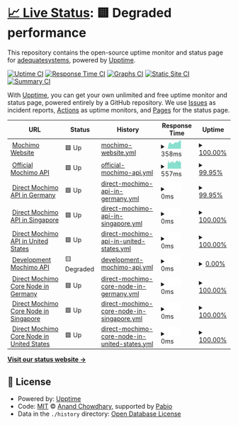 # [📈 Live Status](https://status.mochimo.org): <!--live status--> **🟨 Degraded performance**

This repository contains the open-source uptime monitor and status page for [adequatesystems](https://status.mochimo.org), powered by [Upptime](https://github.com/upptime/upptime).

[![Uptime CI](https://github.com/adequatesystems/status-mochimo-org/workflows/Uptime%20CI/badge.svg)](https://github.com/adequatesystems/status-mochimo-org/actions?query=workflow%3A%22Uptime+CI%22)
[![Response Time CI](https://github.com/adequatesystems/status-mochimo-org/workflows/Response%20Time%20CI/badge.svg)](https://github.com/adequatesystems/status-mochimo-org/actions?query=workflow%3A%22Response+Time+CI%22)
[![Graphs CI](https://github.com/adequatesystems/status-mochimo-org/workflows/Graphs%20CI/badge.svg)](https://github.com/adequatesystems/status-mochimo-org/actions?query=workflow%3A%22Graphs+CI%22)
[![Static Site CI](https://github.com/adequatesystems/status-mochimo-org/workflows/Static%20Site%20CI/badge.svg)](https://github.com/adequatesystems/status-mochimo-org/actions?query=workflow%3A%22Static+Site+CI%22)
[![Summary CI](https://github.com/adequatesystems/status-mochimo-org/workflows/Summary%20CI/badge.svg)](https://github.com/adequatesystems/status-mochimo-org/actions?query=workflow%3A%22Summary+CI%22)

With [Upptime](https://upptime.js.org), you can get your own unlimited and free uptime monitor and status page, powered entirely by a GitHub repository. We use [Issues](https://github.com/adequatesystems/status-mochimo-org/issues) as incident reports, [Actions](https://github.com/adequatesystems/status-mochimo-org/actions) as uptime monitors, and [Pages](https://status.mochimo.org) for the status page.

<!--start: status pages-->
<!-- This summary is generated by Upptime (https://github.com/upptime/upptime) -->
<!-- Do not edit this manually, your changes will be overwritten -->
<!-- prettier-ignore -->
| URL | Status | History | Response Time | Uptime |
| --- | ------ | ------- | ------------- | ------ |
| <img alt="" src="https://icons.duckduckgo.com/ip3/mochimo.org.ico" height="13"> [Mochimo Website](https://mochimo.org) | 🟩 Up | [mochimo-website.yml](https://github.com/adequatesystems/status-mochimo-org/commits/HEAD/history/mochimo-website.yml) | <details><summary><img alt="Response time graph" src="./graphs/mochimo-website/response-time-week.png" height="20"> 358ms</summary><br><a href="https://status.mochimo.org/history/mochimo-website"><img alt="Response time 305" src="https://img.shields.io/endpoint?url=https%3A%2F%2Fraw.githubusercontent.com%2Fadequatesystems%2Fstatus-mochimo-org%2FHEAD%2Fapi%2Fmochimo-website%2Fresponse-time.json"></a><br><a href="https://status.mochimo.org/history/mochimo-website"><img alt="24-hour response time 486" src="https://img.shields.io/endpoint?url=https%3A%2F%2Fraw.githubusercontent.com%2Fadequatesystems%2Fstatus-mochimo-org%2FHEAD%2Fapi%2Fmochimo-website%2Fresponse-time-day.json"></a><br><a href="https://status.mochimo.org/history/mochimo-website"><img alt="7-day response time 358" src="https://img.shields.io/endpoint?url=https%3A%2F%2Fraw.githubusercontent.com%2Fadequatesystems%2Fstatus-mochimo-org%2FHEAD%2Fapi%2Fmochimo-website%2Fresponse-time-week.json"></a><br><a href="https://status.mochimo.org/history/mochimo-website"><img alt="30-day response time 305" src="https://img.shields.io/endpoint?url=https%3A%2F%2Fraw.githubusercontent.com%2Fadequatesystems%2Fstatus-mochimo-org%2FHEAD%2Fapi%2Fmochimo-website%2Fresponse-time-month.json"></a><br><a href="https://status.mochimo.org/history/mochimo-website"><img alt="1-year response time 305" src="https://img.shields.io/endpoint?url=https%3A%2F%2Fraw.githubusercontent.com%2Fadequatesystems%2Fstatus-mochimo-org%2FHEAD%2Fapi%2Fmochimo-website%2Fresponse-time-year.json"></a></details> | <details><summary><a href="https://status.mochimo.org/history/mochimo-website">100.00%</a></summary><a href="https://status.mochimo.org/history/mochimo-website"><img alt="All-time uptime 100.00%" src="https://img.shields.io/endpoint?url=https%3A%2F%2Fraw.githubusercontent.com%2Fadequatesystems%2Fstatus-mochimo-org%2FHEAD%2Fapi%2Fmochimo-website%2Fuptime.json"></a><br><a href="https://status.mochimo.org/history/mochimo-website"><img alt="24-hour uptime 100.00%" src="https://img.shields.io/endpoint?url=https%3A%2F%2Fraw.githubusercontent.com%2Fadequatesystems%2Fstatus-mochimo-org%2FHEAD%2Fapi%2Fmochimo-website%2Fuptime-day.json"></a><br><a href="https://status.mochimo.org/history/mochimo-website"><img alt="7-day uptime 100.00%" src="https://img.shields.io/endpoint?url=https%3A%2F%2Fraw.githubusercontent.com%2Fadequatesystems%2Fstatus-mochimo-org%2FHEAD%2Fapi%2Fmochimo-website%2Fuptime-week.json"></a><br><a href="https://status.mochimo.org/history/mochimo-website"><img alt="30-day uptime 100.00%" src="https://img.shields.io/endpoint?url=https%3A%2F%2Fraw.githubusercontent.com%2Fadequatesystems%2Fstatus-mochimo-org%2FHEAD%2Fapi%2Fmochimo-website%2Fuptime-month.json"></a><br><a href="https://status.mochimo.org/history/mochimo-website"><img alt="1-year uptime 100.00%" src="https://img.shields.io/endpoint?url=https%3A%2F%2Fraw.githubusercontent.com%2Fadequatesystems%2Fstatus-mochimo-org%2FHEAD%2Fapi%2Fmochimo-website%2Fuptime-year.json"></a></details>
| <img alt="" src="https://icons.duckduckgo.com/ip3/api.mochimo.org.ico" height="13"> [Official Mochimo API](https://api.mochimo.org/network/status) | 🟩 Up | [official-mochimo-api.yml](https://github.com/adequatesystems/status-mochimo-org/commits/HEAD/history/official-mochimo-api.yml) | <details><summary><img alt="Response time graph" src="./graphs/official-mochimo-api/response-time-week.png" height="20"> 557ms</summary><br><a href="https://status.mochimo.org/history/official-mochimo-api"><img alt="Response time 559" src="https://img.shields.io/endpoint?url=https%3A%2F%2Fraw.githubusercontent.com%2Fadequatesystems%2Fstatus-mochimo-org%2FHEAD%2Fapi%2Fofficial-mochimo-api%2Fresponse-time.json"></a><br><a href="https://status.mochimo.org/history/official-mochimo-api"><img alt="24-hour response time 569" src="https://img.shields.io/endpoint?url=https%3A%2F%2Fraw.githubusercontent.com%2Fadequatesystems%2Fstatus-mochimo-org%2FHEAD%2Fapi%2Fofficial-mochimo-api%2Fresponse-time-day.json"></a><br><a href="https://status.mochimo.org/history/official-mochimo-api"><img alt="7-day response time 557" src="https://img.shields.io/endpoint?url=https%3A%2F%2Fraw.githubusercontent.com%2Fadequatesystems%2Fstatus-mochimo-org%2FHEAD%2Fapi%2Fofficial-mochimo-api%2Fresponse-time-week.json"></a><br><a href="https://status.mochimo.org/history/official-mochimo-api"><img alt="30-day response time 559" src="https://img.shields.io/endpoint?url=https%3A%2F%2Fraw.githubusercontent.com%2Fadequatesystems%2Fstatus-mochimo-org%2FHEAD%2Fapi%2Fofficial-mochimo-api%2Fresponse-time-month.json"></a><br><a href="https://status.mochimo.org/history/official-mochimo-api"><img alt="1-year response time 559" src="https://img.shields.io/endpoint?url=https%3A%2F%2Fraw.githubusercontent.com%2Fadequatesystems%2Fstatus-mochimo-org%2FHEAD%2Fapi%2Fofficial-mochimo-api%2Fresponse-time-year.json"></a></details> | <details><summary><a href="https://status.mochimo.org/history/official-mochimo-api">99.95%</a></summary><a href="https://status.mochimo.org/history/official-mochimo-api"><img alt="All-time uptime 99.75%" src="https://img.shields.io/endpoint?url=https%3A%2F%2Fraw.githubusercontent.com%2Fadequatesystems%2Fstatus-mochimo-org%2FHEAD%2Fapi%2Fofficial-mochimo-api%2Fuptime.json"></a><br><a href="https://status.mochimo.org/history/official-mochimo-api"><img alt="24-hour uptime 99.65%" src="https://img.shields.io/endpoint?url=https%3A%2F%2Fraw.githubusercontent.com%2Fadequatesystems%2Fstatus-mochimo-org%2FHEAD%2Fapi%2Fofficial-mochimo-api%2Fuptime-day.json"></a><br><a href="https://status.mochimo.org/history/official-mochimo-api"><img alt="7-day uptime 99.95%" src="https://img.shields.io/endpoint?url=https%3A%2F%2Fraw.githubusercontent.com%2Fadequatesystems%2Fstatus-mochimo-org%2FHEAD%2Fapi%2Fofficial-mochimo-api%2Fuptime-week.json"></a><br><a href="https://status.mochimo.org/history/official-mochimo-api"><img alt="30-day uptime 99.75%" src="https://img.shields.io/endpoint?url=https%3A%2F%2Fraw.githubusercontent.com%2Fadequatesystems%2Fstatus-mochimo-org%2FHEAD%2Fapi%2Fofficial-mochimo-api%2Fuptime-month.json"></a><br><a href="https://status.mochimo.org/history/official-mochimo-api"><img alt="1-year uptime 99.75%" src="https://img.shields.io/endpoint?url=https%3A%2F%2Fraw.githubusercontent.com%2Fadequatesystems%2Fstatus-mochimo-org%2FHEAD%2Fapi%2Fofficial-mochimo-api%2Fuptime-year.json"></a></details>
| <img alt="" src="https://icons.duckduckgo.com/ip3/api-deu.mochimo.org.ico" height="13"> [Direct Mochimo API in Germany](https://api-deu.mochimo.org/network/status) | 🟩 Up | [direct-mochimo-api-in-germany.yml](https://github.com/adequatesystems/status-mochimo-org/commits/HEAD/history/direct-mochimo-api-in-germany.yml) | <details><summary><img alt="Response time graph" src="./graphs/direct-mochimo-api-in-germany/response-time-week.png" height="20"> 0ms</summary><br><a href="https://status.mochimo.org/history/direct-mochimo-api-in-germany"><img alt="Response time 0" src="https://img.shields.io/endpoint?url=https%3A%2F%2Fraw.githubusercontent.com%2Fadequatesystems%2Fstatus-mochimo-org%2FHEAD%2Fapi%2Fdirect-mochimo-api-in-germany%2Fresponse-time.json"></a><br><a href="https://status.mochimo.org/history/direct-mochimo-api-in-germany"><img alt="24-hour response time 0" src="https://img.shields.io/endpoint?url=https%3A%2F%2Fraw.githubusercontent.com%2Fadequatesystems%2Fstatus-mochimo-org%2FHEAD%2Fapi%2Fdirect-mochimo-api-in-germany%2Fresponse-time-day.json"></a><br><a href="https://status.mochimo.org/history/direct-mochimo-api-in-germany"><img alt="7-day response time 0" src="https://img.shields.io/endpoint?url=https%3A%2F%2Fraw.githubusercontent.com%2Fadequatesystems%2Fstatus-mochimo-org%2FHEAD%2Fapi%2Fdirect-mochimo-api-in-germany%2Fresponse-time-week.json"></a><br><a href="https://status.mochimo.org/history/direct-mochimo-api-in-germany"><img alt="30-day response time 0" src="https://img.shields.io/endpoint?url=https%3A%2F%2Fraw.githubusercontent.com%2Fadequatesystems%2Fstatus-mochimo-org%2FHEAD%2Fapi%2Fdirect-mochimo-api-in-germany%2Fresponse-time-month.json"></a><br><a href="https://status.mochimo.org/history/direct-mochimo-api-in-germany"><img alt="1-year response time 0" src="https://img.shields.io/endpoint?url=https%3A%2F%2Fraw.githubusercontent.com%2Fadequatesystems%2Fstatus-mochimo-org%2FHEAD%2Fapi%2Fdirect-mochimo-api-in-germany%2Fresponse-time-year.json"></a></details> | <details><summary><a href="https://status.mochimo.org/history/direct-mochimo-api-in-germany">99.95%</a></summary><a href="https://status.mochimo.org/history/direct-mochimo-api-in-germany"><img alt="All-time uptime 99.75%" src="https://img.shields.io/endpoint?url=https%3A%2F%2Fraw.githubusercontent.com%2Fadequatesystems%2Fstatus-mochimo-org%2FHEAD%2Fapi%2Fdirect-mochimo-api-in-germany%2Fuptime.json"></a><br><a href="https://status.mochimo.org/history/direct-mochimo-api-in-germany"><img alt="24-hour uptime 99.65%" src="https://img.shields.io/endpoint?url=https%3A%2F%2Fraw.githubusercontent.com%2Fadequatesystems%2Fstatus-mochimo-org%2FHEAD%2Fapi%2Fdirect-mochimo-api-in-germany%2Fuptime-day.json"></a><br><a href="https://status.mochimo.org/history/direct-mochimo-api-in-germany"><img alt="7-day uptime 99.95%" src="https://img.shields.io/endpoint?url=https%3A%2F%2Fraw.githubusercontent.com%2Fadequatesystems%2Fstatus-mochimo-org%2FHEAD%2Fapi%2Fdirect-mochimo-api-in-germany%2Fuptime-week.json"></a><br><a href="https://status.mochimo.org/history/direct-mochimo-api-in-germany"><img alt="30-day uptime 99.75%" src="https://img.shields.io/endpoint?url=https%3A%2F%2Fraw.githubusercontent.com%2Fadequatesystems%2Fstatus-mochimo-org%2FHEAD%2Fapi%2Fdirect-mochimo-api-in-germany%2Fuptime-month.json"></a><br><a href="https://status.mochimo.org/history/direct-mochimo-api-in-germany"><img alt="1-year uptime 99.75%" src="https://img.shields.io/endpoint?url=https%3A%2F%2Fraw.githubusercontent.com%2Fadequatesystems%2Fstatus-mochimo-org%2FHEAD%2Fapi%2Fdirect-mochimo-api-in-germany%2Fuptime-year.json"></a></details>
| <img alt="" src="https://icons.duckduckgo.com/ip3/api-sgp.mochimo.org.ico" height="13"> [Direct Mochimo API in Singapore](https://api-sgp.mochimo.org/network/status) | 🟩 Up | [direct-mochimo-api-in-singapore.yml](https://github.com/adequatesystems/status-mochimo-org/commits/HEAD/history/direct-mochimo-api-in-singapore.yml) | <details><summary><img alt="Response time graph" src="./graphs/direct-mochimo-api-in-singapore/response-time-week.png" height="20"> 0ms</summary><br><a href="https://status.mochimo.org/history/direct-mochimo-api-in-singapore"><img alt="Response time 0" src="https://img.shields.io/endpoint?url=https%3A%2F%2Fraw.githubusercontent.com%2Fadequatesystems%2Fstatus-mochimo-org%2FHEAD%2Fapi%2Fdirect-mochimo-api-in-singapore%2Fresponse-time.json"></a><br><a href="https://status.mochimo.org/history/direct-mochimo-api-in-singapore"><img alt="24-hour response time 0" src="https://img.shields.io/endpoint?url=https%3A%2F%2Fraw.githubusercontent.com%2Fadequatesystems%2Fstatus-mochimo-org%2FHEAD%2Fapi%2Fdirect-mochimo-api-in-singapore%2Fresponse-time-day.json"></a><br><a href="https://status.mochimo.org/history/direct-mochimo-api-in-singapore"><img alt="7-day response time 0" src="https://img.shields.io/endpoint?url=https%3A%2F%2Fraw.githubusercontent.com%2Fadequatesystems%2Fstatus-mochimo-org%2FHEAD%2Fapi%2Fdirect-mochimo-api-in-singapore%2Fresponse-time-week.json"></a><br><a href="https://status.mochimo.org/history/direct-mochimo-api-in-singapore"><img alt="30-day response time 0" src="https://img.shields.io/endpoint?url=https%3A%2F%2Fraw.githubusercontent.com%2Fadequatesystems%2Fstatus-mochimo-org%2FHEAD%2Fapi%2Fdirect-mochimo-api-in-singapore%2Fresponse-time-month.json"></a><br><a href="https://status.mochimo.org/history/direct-mochimo-api-in-singapore"><img alt="1-year response time 0" src="https://img.shields.io/endpoint?url=https%3A%2F%2Fraw.githubusercontent.com%2Fadequatesystems%2Fstatus-mochimo-org%2FHEAD%2Fapi%2Fdirect-mochimo-api-in-singapore%2Fresponse-time-year.json"></a></details> | <details><summary><a href="https://status.mochimo.org/history/direct-mochimo-api-in-singapore">100.00%</a></summary><a href="https://status.mochimo.org/history/direct-mochimo-api-in-singapore"><img alt="All-time uptime 100.00%" src="https://img.shields.io/endpoint?url=https%3A%2F%2Fraw.githubusercontent.com%2Fadequatesystems%2Fstatus-mochimo-org%2FHEAD%2Fapi%2Fdirect-mochimo-api-in-singapore%2Fuptime.json"></a><br><a href="https://status.mochimo.org/history/direct-mochimo-api-in-singapore"><img alt="24-hour uptime 100.00%" src="https://img.shields.io/endpoint?url=https%3A%2F%2Fraw.githubusercontent.com%2Fadequatesystems%2Fstatus-mochimo-org%2FHEAD%2Fapi%2Fdirect-mochimo-api-in-singapore%2Fuptime-day.json"></a><br><a href="https://status.mochimo.org/history/direct-mochimo-api-in-singapore"><img alt="7-day uptime 100.00%" src="https://img.shields.io/endpoint?url=https%3A%2F%2Fraw.githubusercontent.com%2Fadequatesystems%2Fstatus-mochimo-org%2FHEAD%2Fapi%2Fdirect-mochimo-api-in-singapore%2Fuptime-week.json"></a><br><a href="https://status.mochimo.org/history/direct-mochimo-api-in-singapore"><img alt="30-day uptime 100.00%" src="https://img.shields.io/endpoint?url=https%3A%2F%2Fraw.githubusercontent.com%2Fadequatesystems%2Fstatus-mochimo-org%2FHEAD%2Fapi%2Fdirect-mochimo-api-in-singapore%2Fuptime-month.json"></a><br><a href="https://status.mochimo.org/history/direct-mochimo-api-in-singapore"><img alt="1-year uptime 100.00%" src="https://img.shields.io/endpoint?url=https%3A%2F%2Fraw.githubusercontent.com%2Fadequatesystems%2Fstatus-mochimo-org%2FHEAD%2Fapi%2Fdirect-mochimo-api-in-singapore%2Fuptime-year.json"></a></details>
| <img alt="" src="https://icons.duckduckgo.com/ip3/api-usc.mochimo.org.ico" height="13"> [Direct Mochimo API in United States](https://api-usc.mochimo.org/network/status) | 🟩 Up | [direct-mochimo-api-in-united-states.yml](https://github.com/adequatesystems/status-mochimo-org/commits/HEAD/history/direct-mochimo-api-in-united-states.yml) | <details><summary><img alt="Response time graph" src="./graphs/direct-mochimo-api-in-united-states/response-time-week.png" height="20"> 0ms</summary><br><a href="https://status.mochimo.org/history/direct-mochimo-api-in-united-states"><img alt="Response time 0" src="https://img.shields.io/endpoint?url=https%3A%2F%2Fraw.githubusercontent.com%2Fadequatesystems%2Fstatus-mochimo-org%2FHEAD%2Fapi%2Fdirect-mochimo-api-in-united-states%2Fresponse-time.json"></a><br><a href="https://status.mochimo.org/history/direct-mochimo-api-in-united-states"><img alt="24-hour response time 0" src="https://img.shields.io/endpoint?url=https%3A%2F%2Fraw.githubusercontent.com%2Fadequatesystems%2Fstatus-mochimo-org%2FHEAD%2Fapi%2Fdirect-mochimo-api-in-united-states%2Fresponse-time-day.json"></a><br><a href="https://status.mochimo.org/history/direct-mochimo-api-in-united-states"><img alt="7-day response time 0" src="https://img.shields.io/endpoint?url=https%3A%2F%2Fraw.githubusercontent.com%2Fadequatesystems%2Fstatus-mochimo-org%2FHEAD%2Fapi%2Fdirect-mochimo-api-in-united-states%2Fresponse-time-week.json"></a><br><a href="https://status.mochimo.org/history/direct-mochimo-api-in-united-states"><img alt="30-day response time 0" src="https://img.shields.io/endpoint?url=https%3A%2F%2Fraw.githubusercontent.com%2Fadequatesystems%2Fstatus-mochimo-org%2FHEAD%2Fapi%2Fdirect-mochimo-api-in-united-states%2Fresponse-time-month.json"></a><br><a href="https://status.mochimo.org/history/direct-mochimo-api-in-united-states"><img alt="1-year response time 0" src="https://img.shields.io/endpoint?url=https%3A%2F%2Fraw.githubusercontent.com%2Fadequatesystems%2Fstatus-mochimo-org%2FHEAD%2Fapi%2Fdirect-mochimo-api-in-united-states%2Fresponse-time-year.json"></a></details> | <details><summary><a href="https://status.mochimo.org/history/direct-mochimo-api-in-united-states">100.00%</a></summary><a href="https://status.mochimo.org/history/direct-mochimo-api-in-united-states"><img alt="All-time uptime 100.00%" src="https://img.shields.io/endpoint?url=https%3A%2F%2Fraw.githubusercontent.com%2Fadequatesystems%2Fstatus-mochimo-org%2FHEAD%2Fapi%2Fdirect-mochimo-api-in-united-states%2Fuptime.json"></a><br><a href="https://status.mochimo.org/history/direct-mochimo-api-in-united-states"><img alt="24-hour uptime 100.00%" src="https://img.shields.io/endpoint?url=https%3A%2F%2Fraw.githubusercontent.com%2Fadequatesystems%2Fstatus-mochimo-org%2FHEAD%2Fapi%2Fdirect-mochimo-api-in-united-states%2Fuptime-day.json"></a><br><a href="https://status.mochimo.org/history/direct-mochimo-api-in-united-states"><img alt="7-day uptime 100.00%" src="https://img.shields.io/endpoint?url=https%3A%2F%2Fraw.githubusercontent.com%2Fadequatesystems%2Fstatus-mochimo-org%2FHEAD%2Fapi%2Fdirect-mochimo-api-in-united-states%2Fuptime-week.json"></a><br><a href="https://status.mochimo.org/history/direct-mochimo-api-in-united-states"><img alt="30-day uptime 100.00%" src="https://img.shields.io/endpoint?url=https%3A%2F%2Fraw.githubusercontent.com%2Fadequatesystems%2Fstatus-mochimo-org%2FHEAD%2Fapi%2Fdirect-mochimo-api-in-united-states%2Fuptime-month.json"></a><br><a href="https://status.mochimo.org/history/direct-mochimo-api-in-united-states"><img alt="1-year uptime 100.00%" src="https://img.shields.io/endpoint?url=https%3A%2F%2Fraw.githubusercontent.com%2Fadequatesystems%2Fstatus-mochimo-org%2FHEAD%2Fapi%2Fdirect-mochimo-api-in-united-states%2Fuptime-year.json"></a></details>
| <img alt="" src="https://icons.duckduckgo.com/ip3/dev-api.mochimo.org.ico" height="13"> [Development Mochimo API](https://dev-api.mochimo.org:8443/network/status) | 🟨 Degraded | [development-mochimo-api.yml](https://github.com/adequatesystems/status-mochimo-org/commits/HEAD/history/development-mochimo-api.yml) | <details><summary><img alt="Response time graph" src="./graphs/development-mochimo-api/response-time-week.png" height="20"> 0ms</summary><br><a href="https://status.mochimo.org/history/development-mochimo-api"><img alt="Response time 0" src="https://img.shields.io/endpoint?url=https%3A%2F%2Fraw.githubusercontent.com%2Fadequatesystems%2Fstatus-mochimo-org%2FHEAD%2Fapi%2Fdevelopment-mochimo-api%2Fresponse-time.json"></a><br><a href="https://status.mochimo.org/history/development-mochimo-api"><img alt="24-hour response time 0" src="https://img.shields.io/endpoint?url=https%3A%2F%2Fraw.githubusercontent.com%2Fadequatesystems%2Fstatus-mochimo-org%2FHEAD%2Fapi%2Fdevelopment-mochimo-api%2Fresponse-time-day.json"></a><br><a href="https://status.mochimo.org/history/development-mochimo-api"><img alt="7-day response time 0" src="https://img.shields.io/endpoint?url=https%3A%2F%2Fraw.githubusercontent.com%2Fadequatesystems%2Fstatus-mochimo-org%2FHEAD%2Fapi%2Fdevelopment-mochimo-api%2Fresponse-time-week.json"></a><br><a href="https://status.mochimo.org/history/development-mochimo-api"><img alt="30-day response time 0" src="https://img.shields.io/endpoint?url=https%3A%2F%2Fraw.githubusercontent.com%2Fadequatesystems%2Fstatus-mochimo-org%2FHEAD%2Fapi%2Fdevelopment-mochimo-api%2Fresponse-time-month.json"></a><br><a href="https://status.mochimo.org/history/development-mochimo-api"><img alt="1-year response time 0" src="https://img.shields.io/endpoint?url=https%3A%2F%2Fraw.githubusercontent.com%2Fadequatesystems%2Fstatus-mochimo-org%2FHEAD%2Fapi%2Fdevelopment-mochimo-api%2Fresponse-time-year.json"></a></details> | <details><summary><a href="https://status.mochimo.org/history/development-mochimo-api">0.00%</a></summary><a href="https://status.mochimo.org/history/development-mochimo-api"><img alt="All-time uptime 0.00%" src="https://img.shields.io/endpoint?url=https%3A%2F%2Fraw.githubusercontent.com%2Fadequatesystems%2Fstatus-mochimo-org%2FHEAD%2Fapi%2Fdevelopment-mochimo-api%2Fuptime.json"></a><br><a href="https://status.mochimo.org/history/development-mochimo-api"><img alt="24-hour uptime 0.00%" src="https://img.shields.io/endpoint?url=https%3A%2F%2Fraw.githubusercontent.com%2Fadequatesystems%2Fstatus-mochimo-org%2FHEAD%2Fapi%2Fdevelopment-mochimo-api%2Fuptime-day.json"></a><br><a href="https://status.mochimo.org/history/development-mochimo-api"><img alt="7-day uptime 0.00%" src="https://img.shields.io/endpoint?url=https%3A%2F%2Fraw.githubusercontent.com%2Fadequatesystems%2Fstatus-mochimo-org%2FHEAD%2Fapi%2Fdevelopment-mochimo-api%2Fuptime-week.json"></a><br><a href="https://status.mochimo.org/history/development-mochimo-api"><img alt="30-day uptime 0.00%" src="https://img.shields.io/endpoint?url=https%3A%2F%2Fraw.githubusercontent.com%2Fadequatesystems%2Fstatus-mochimo-org%2FHEAD%2Fapi%2Fdevelopment-mochimo-api%2Fuptime-month.json"></a><br><a href="https://status.mochimo.org/history/development-mochimo-api"><img alt="1-year uptime 0.00%" src="https://img.shields.io/endpoint?url=https%3A%2F%2Fraw.githubusercontent.com%2Fadequatesystems%2Fstatus-mochimo-org%2FHEAD%2Fapi%2Fdevelopment-mochimo-api%2Fuptime-year.json"></a></details>
| <img alt="" src="https://icons.duckduckgo.com/ip3/null.ico" height="13"> [Direct Mochimo Core Node in Germany](core-deu.mochimo.org) | 🟩 Up | [direct-mochimo-core-node-in-germany.yml](https://github.com/adequatesystems/status-mochimo-org/commits/HEAD/history/direct-mochimo-core-node-in-germany.yml) | <details><summary><img alt="Response time graph" src="./graphs/direct-mochimo-core-node-in-germany/response-time-week.png" height="20"> 0ms</summary><br><a href="https://status.mochimo.org/history/direct-mochimo-core-node-in-germany"><img alt="Response time 0" src="https://img.shields.io/endpoint?url=https%3A%2F%2Fraw.githubusercontent.com%2Fadequatesystems%2Fstatus-mochimo-org%2FHEAD%2Fapi%2Fdirect-mochimo-core-node-in-germany%2Fresponse-time.json"></a><br><a href="https://status.mochimo.org/history/direct-mochimo-core-node-in-germany"><img alt="24-hour response time 0" src="https://img.shields.io/endpoint?url=https%3A%2F%2Fraw.githubusercontent.com%2Fadequatesystems%2Fstatus-mochimo-org%2FHEAD%2Fapi%2Fdirect-mochimo-core-node-in-germany%2Fresponse-time-day.json"></a><br><a href="https://status.mochimo.org/history/direct-mochimo-core-node-in-germany"><img alt="7-day response time 0" src="https://img.shields.io/endpoint?url=https%3A%2F%2Fraw.githubusercontent.com%2Fadequatesystems%2Fstatus-mochimo-org%2FHEAD%2Fapi%2Fdirect-mochimo-core-node-in-germany%2Fresponse-time-week.json"></a><br><a href="https://status.mochimo.org/history/direct-mochimo-core-node-in-germany"><img alt="30-day response time 0" src="https://img.shields.io/endpoint?url=https%3A%2F%2Fraw.githubusercontent.com%2Fadequatesystems%2Fstatus-mochimo-org%2FHEAD%2Fapi%2Fdirect-mochimo-core-node-in-germany%2Fresponse-time-month.json"></a><br><a href="https://status.mochimo.org/history/direct-mochimo-core-node-in-germany"><img alt="1-year response time 0" src="https://img.shields.io/endpoint?url=https%3A%2F%2Fraw.githubusercontent.com%2Fadequatesystems%2Fstatus-mochimo-org%2FHEAD%2Fapi%2Fdirect-mochimo-core-node-in-germany%2Fresponse-time-year.json"></a></details> | <details><summary><a href="https://status.mochimo.org/history/direct-mochimo-core-node-in-germany">100.00%</a></summary><a href="https://status.mochimo.org/history/direct-mochimo-core-node-in-germany"><img alt="All-time uptime 99.88%" src="https://img.shields.io/endpoint?url=https%3A%2F%2Fraw.githubusercontent.com%2Fadequatesystems%2Fstatus-mochimo-org%2FHEAD%2Fapi%2Fdirect-mochimo-core-node-in-germany%2Fuptime.json"></a><br><a href="https://status.mochimo.org/history/direct-mochimo-core-node-in-germany"><img alt="24-hour uptime 100.00%" src="https://img.shields.io/endpoint?url=https%3A%2F%2Fraw.githubusercontent.com%2Fadequatesystems%2Fstatus-mochimo-org%2FHEAD%2Fapi%2Fdirect-mochimo-core-node-in-germany%2Fuptime-day.json"></a><br><a href="https://status.mochimo.org/history/direct-mochimo-core-node-in-germany"><img alt="7-day uptime 100.00%" src="https://img.shields.io/endpoint?url=https%3A%2F%2Fraw.githubusercontent.com%2Fadequatesystems%2Fstatus-mochimo-org%2FHEAD%2Fapi%2Fdirect-mochimo-core-node-in-germany%2Fuptime-week.json"></a><br><a href="https://status.mochimo.org/history/direct-mochimo-core-node-in-germany"><img alt="30-day uptime 99.88%" src="https://img.shields.io/endpoint?url=https%3A%2F%2Fraw.githubusercontent.com%2Fadequatesystems%2Fstatus-mochimo-org%2FHEAD%2Fapi%2Fdirect-mochimo-core-node-in-germany%2Fuptime-month.json"></a><br><a href="https://status.mochimo.org/history/direct-mochimo-core-node-in-germany"><img alt="1-year uptime 99.88%" src="https://img.shields.io/endpoint?url=https%3A%2F%2Fraw.githubusercontent.com%2Fadequatesystems%2Fstatus-mochimo-org%2FHEAD%2Fapi%2Fdirect-mochimo-core-node-in-germany%2Fuptime-year.json"></a></details>
| <img alt="" src="https://icons.duckduckgo.com/ip3/null.ico" height="13"> [Direct Mochimo Core Node in Singapore](core-sgp.mochimo.org) | 🟩 Up | [direct-mochimo-core-node-in-singapore.yml](https://github.com/adequatesystems/status-mochimo-org/commits/HEAD/history/direct-mochimo-core-node-in-singapore.yml) | <details><summary><img alt="Response time graph" src="./graphs/direct-mochimo-core-node-in-singapore/response-time-week.png" height="20"> 0ms</summary><br><a href="https://status.mochimo.org/history/direct-mochimo-core-node-in-singapore"><img alt="Response time 0" src="https://img.shields.io/endpoint?url=https%3A%2F%2Fraw.githubusercontent.com%2Fadequatesystems%2Fstatus-mochimo-org%2FHEAD%2Fapi%2Fdirect-mochimo-core-node-in-singapore%2Fresponse-time.json"></a><br><a href="https://status.mochimo.org/history/direct-mochimo-core-node-in-singapore"><img alt="24-hour response time 0" src="https://img.shields.io/endpoint?url=https%3A%2F%2Fraw.githubusercontent.com%2Fadequatesystems%2Fstatus-mochimo-org%2FHEAD%2Fapi%2Fdirect-mochimo-core-node-in-singapore%2Fresponse-time-day.json"></a><br><a href="https://status.mochimo.org/history/direct-mochimo-core-node-in-singapore"><img alt="7-day response time 0" src="https://img.shields.io/endpoint?url=https%3A%2F%2Fraw.githubusercontent.com%2Fadequatesystems%2Fstatus-mochimo-org%2FHEAD%2Fapi%2Fdirect-mochimo-core-node-in-singapore%2Fresponse-time-week.json"></a><br><a href="https://status.mochimo.org/history/direct-mochimo-core-node-in-singapore"><img alt="30-day response time 0" src="https://img.shields.io/endpoint?url=https%3A%2F%2Fraw.githubusercontent.com%2Fadequatesystems%2Fstatus-mochimo-org%2FHEAD%2Fapi%2Fdirect-mochimo-core-node-in-singapore%2Fresponse-time-month.json"></a><br><a href="https://status.mochimo.org/history/direct-mochimo-core-node-in-singapore"><img alt="1-year response time 0" src="https://img.shields.io/endpoint?url=https%3A%2F%2Fraw.githubusercontent.com%2Fadequatesystems%2Fstatus-mochimo-org%2FHEAD%2Fapi%2Fdirect-mochimo-core-node-in-singapore%2Fresponse-time-year.json"></a></details> | <details><summary><a href="https://status.mochimo.org/history/direct-mochimo-core-node-in-singapore">100.00%</a></summary><a href="https://status.mochimo.org/history/direct-mochimo-core-node-in-singapore"><img alt="All-time uptime 100.00%" src="https://img.shields.io/endpoint?url=https%3A%2F%2Fraw.githubusercontent.com%2Fadequatesystems%2Fstatus-mochimo-org%2FHEAD%2Fapi%2Fdirect-mochimo-core-node-in-singapore%2Fuptime.json"></a><br><a href="https://status.mochimo.org/history/direct-mochimo-core-node-in-singapore"><img alt="24-hour uptime 100.00%" src="https://img.shields.io/endpoint?url=https%3A%2F%2Fraw.githubusercontent.com%2Fadequatesystems%2Fstatus-mochimo-org%2FHEAD%2Fapi%2Fdirect-mochimo-core-node-in-singapore%2Fuptime-day.json"></a><br><a href="https://status.mochimo.org/history/direct-mochimo-core-node-in-singapore"><img alt="7-day uptime 100.00%" src="https://img.shields.io/endpoint?url=https%3A%2F%2Fraw.githubusercontent.com%2Fadequatesystems%2Fstatus-mochimo-org%2FHEAD%2Fapi%2Fdirect-mochimo-core-node-in-singapore%2Fuptime-week.json"></a><br><a href="https://status.mochimo.org/history/direct-mochimo-core-node-in-singapore"><img alt="30-day uptime 100.00%" src="https://img.shields.io/endpoint?url=https%3A%2F%2Fraw.githubusercontent.com%2Fadequatesystems%2Fstatus-mochimo-org%2FHEAD%2Fapi%2Fdirect-mochimo-core-node-in-singapore%2Fuptime-month.json"></a><br><a href="https://status.mochimo.org/history/direct-mochimo-core-node-in-singapore"><img alt="1-year uptime 100.00%" src="https://img.shields.io/endpoint?url=https%3A%2F%2Fraw.githubusercontent.com%2Fadequatesystems%2Fstatus-mochimo-org%2FHEAD%2Fapi%2Fdirect-mochimo-core-node-in-singapore%2Fuptime-year.json"></a></details>
| <img alt="" src="https://icons.duckduckgo.com/ip3/null.ico" height="13"> [Direct Mochimo Core Node in United States](core-usc.mochimo.org) | 🟩 Up | [direct-mochimo-core-node-in-united-states.yml](https://github.com/adequatesystems/status-mochimo-org/commits/HEAD/history/direct-mochimo-core-node-in-united-states.yml) | <details><summary><img alt="Response time graph" src="./graphs/direct-mochimo-core-node-in-united-states/response-time-week.png" height="20"> 0ms</summary><br><a href="https://status.mochimo.org/history/direct-mochimo-core-node-in-united-states"><img alt="Response time 0" src="https://img.shields.io/endpoint?url=https%3A%2F%2Fraw.githubusercontent.com%2Fadequatesystems%2Fstatus-mochimo-org%2FHEAD%2Fapi%2Fdirect-mochimo-core-node-in-united-states%2Fresponse-time.json"></a><br><a href="https://status.mochimo.org/history/direct-mochimo-core-node-in-united-states"><img alt="24-hour response time 0" src="https://img.shields.io/endpoint?url=https%3A%2F%2Fraw.githubusercontent.com%2Fadequatesystems%2Fstatus-mochimo-org%2FHEAD%2Fapi%2Fdirect-mochimo-core-node-in-united-states%2Fresponse-time-day.json"></a><br><a href="https://status.mochimo.org/history/direct-mochimo-core-node-in-united-states"><img alt="7-day response time 0" src="https://img.shields.io/endpoint?url=https%3A%2F%2Fraw.githubusercontent.com%2Fadequatesystems%2Fstatus-mochimo-org%2FHEAD%2Fapi%2Fdirect-mochimo-core-node-in-united-states%2Fresponse-time-week.json"></a><br><a href="https://status.mochimo.org/history/direct-mochimo-core-node-in-united-states"><img alt="30-day response time 0" src="https://img.shields.io/endpoint?url=https%3A%2F%2Fraw.githubusercontent.com%2Fadequatesystems%2Fstatus-mochimo-org%2FHEAD%2Fapi%2Fdirect-mochimo-core-node-in-united-states%2Fresponse-time-month.json"></a><br><a href="https://status.mochimo.org/history/direct-mochimo-core-node-in-united-states"><img alt="1-year response time 0" src="https://img.shields.io/endpoint?url=https%3A%2F%2Fraw.githubusercontent.com%2Fadequatesystems%2Fstatus-mochimo-org%2FHEAD%2Fapi%2Fdirect-mochimo-core-node-in-united-states%2Fresponse-time-year.json"></a></details> | <details><summary><a href="https://status.mochimo.org/history/direct-mochimo-core-node-in-united-states">100.00%</a></summary><a href="https://status.mochimo.org/history/direct-mochimo-core-node-in-united-states"><img alt="All-time uptime 100.00%" src="https://img.shields.io/endpoint?url=https%3A%2F%2Fraw.githubusercontent.com%2Fadequatesystems%2Fstatus-mochimo-org%2FHEAD%2Fapi%2Fdirect-mochimo-core-node-in-united-states%2Fuptime.json"></a><br><a href="https://status.mochimo.org/history/direct-mochimo-core-node-in-united-states"><img alt="24-hour uptime 100.00%" src="https://img.shields.io/endpoint?url=https%3A%2F%2Fraw.githubusercontent.com%2Fadequatesystems%2Fstatus-mochimo-org%2FHEAD%2Fapi%2Fdirect-mochimo-core-node-in-united-states%2Fuptime-day.json"></a><br><a href="https://status.mochimo.org/history/direct-mochimo-core-node-in-united-states"><img alt="7-day uptime 100.00%" src="https://img.shields.io/endpoint?url=https%3A%2F%2Fraw.githubusercontent.com%2Fadequatesystems%2Fstatus-mochimo-org%2FHEAD%2Fapi%2Fdirect-mochimo-core-node-in-united-states%2Fuptime-week.json"></a><br><a href="https://status.mochimo.org/history/direct-mochimo-core-node-in-united-states"><img alt="30-day uptime 100.00%" src="https://img.shields.io/endpoint?url=https%3A%2F%2Fraw.githubusercontent.com%2Fadequatesystems%2Fstatus-mochimo-org%2FHEAD%2Fapi%2Fdirect-mochimo-core-node-in-united-states%2Fuptime-month.json"></a><br><a href="https://status.mochimo.org/history/direct-mochimo-core-node-in-united-states"><img alt="1-year uptime 100.00%" src="https://img.shields.io/endpoint?url=https%3A%2F%2Fraw.githubusercontent.com%2Fadequatesystems%2Fstatus-mochimo-org%2FHEAD%2Fapi%2Fdirect-mochimo-core-node-in-united-states%2Fuptime-year.json"></a></details>

<!--end: status pages-->

[**Visit our status website →**](https://status.mochimo.org)

## 📄 License

- Powered by: [Upptime](https://github.com/upptime/upptime)
- Code: [MIT](./LICENSE) © [Anand Chowdhary](https://anandchowdhary.com), supported by [Pabio](https://pabio.com)
- Data in the `./history` directory: [Open Database License](https://opendatacommons.org/licenses/odbl/1-0/)
